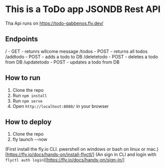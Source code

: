 # This is a ToDo app JSONDB Rest API
Tha Api runs on https://todo-gabbenos.fly.dev/

## Endpoints
/ - GET - retunrs wllcome message
/todos - POST - returns all todos
/addtodo - POST - adds a todo to DB
/deletetodo - POST - deletes a todo from DB
/updatetodo - POST - updates a todo from DB

## How to run
1. Clone the repo
2. Run `npm install`
3. Run `npm serve`
4. Open `http://localhost:8080/` in your browser

## How to deploy
1. Clone the repo
2. fly launch --now

(First install the fly.io CLI. pwershell on windows or bash on linux or mac.)[https://fly.io/docs/hands-on/install-flyctl/]
(An sign in CLI and login with `flyctl auth login`)[https://fly.io/docs/hands-on/sign-in/]

